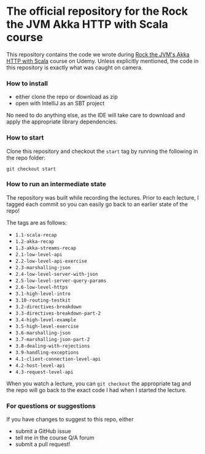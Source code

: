 # The official repository for the Rock the JVM Akka HTTP with Scala course

This repository contains the code we wrote during  [Rock the JVM's Akka HTTP with Scala](https://www.udemy.com/akka-http) course on Udemy. Unless explicitly mentioned, the code in this repository is exactly what was caught on camera.

### How to install
- either clone the repo or download as zip
- open with IntelliJ as an SBT project

No need to do anything else, as the IDE will take care to download and apply the appropriate library dependencies.

### How to start

Clone this repository and checkout the `start` tag by running the following in the repo folder:

```
git checkout start
```

### How to run an intermediate state

The repository was built while recording the lectures. Prior to each lecture, I tagged each commit so you can easily go back to an earlier state of the repo!

The tags are as follows:

* `1.1-scala-recap`
* `1.2-akka-recap`
* `1.3-akka-streams-recap`
* `2.1-low-level-api`
* `2.2-low-level-api-exercise`
* `2.3-marshalling-json`
* `2.4-low-level-server-with-json`
* `2.5-low-level-server-query-params`
* `2.6-low-level-https`
* `3.1-high-level-intro`
* `3.10-routing-testkit`
* `3.2-directives-breakdown`
* `3.3-directives-breakdown-part-2`
* `3.4-high-level-example`
* `3.5-high-level-exercise`
* `3.6-marshalling-json`
* `3.7-marshalling-json-part-2`
* `3.8-dealing-with-rejections`
* `3.9-handling-exceptions`
* `4.1-client-connection-level-api`
* `4.2-host-level-api`
* `4.3-request-level-api`

When you watch a lecture, you can `git checkout` the appropriate tag and the repo will go back to the exact code I had when I started the lecture.

### For questions or suggestions

If you have changes to suggest to this repo, either
- submit a GitHub issue
- tell me in the course Q/A forum
- submit a pull request!
